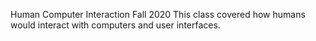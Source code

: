 Human Computer Interaction
Fall 2020 This class covered how humans would interact with computers and user interfaces.

